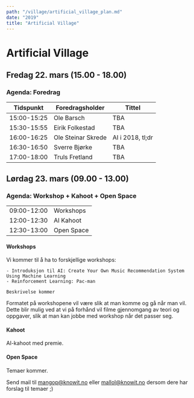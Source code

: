 ```yaml
---
path: "/village/artificial_village_plan.md"
date: "2019"
title: "Artificial Village"
---
```

# Artificial Village

## Fredag 22. mars (15.00 - 18.00)
### Agenda: Foredrag

|  	Tidspunkt	 |	Foredragsholder	  | Tittel  |
| ----------- | ----------- 		  | -----------|
| 15:00-15:25 | Ole Barsch         |	 	TBA      |
| 15:30-15:55 | Eirik Folkestad    | 	TBA      |
| 16:00-16:25 | Ole Steinar Skrede | 	AI i 2018, tl;dr      |
| 16:30-16:50 | Sverre Bjørke 	  |		TBA       |
| 17:00-18:00 | Truls Fretland     |		TBA       |
 



## Lørdag 23. mars (09.00 - 13.00)
### Agenda: Workshop + Kahoot + Open Space
|  			    |		 | 
| ----------- | ----------- 		 | 
| 09:00-12:00 | Workshops        |
| 12:00-12:30 | AI Kahoot        |	 
| 12:30-13:00 | Open Space | 



#### Workshops
Vi kommer til å ha to forskjellige workshops:

	- Introduksjon til AI: Create Your Own Music Recommendation System Using Machine Learning
	- Reinforcement Learning: Pac-man

	Beskrivelse kommer

Formatet på workshopene vil være slik at man komme og gå når man vil. Dette blir mulig ved at vi på forhånd vil filme gjennomgang av teori og oppgaver, slik at man kan jobbe med workshop når det passer seg.

#### Kahoot
AI-kahoot med premie.

#### Open Space
Temaer kommer.

Send mail til mangop@knowit.no eller mallol@knowit.no dersom dere har forslag til temaer ;)
